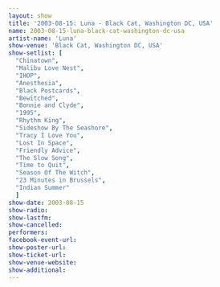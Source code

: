 ```yaml
---
layout: show
title: '2003-08-15: Luna - Black Cat, Washington DC, USA'
name: 2003-08-15-luna-black-cat-washington-dc-usa
artist-name: 'Luna'
show-venue: 'Black Cat, Washington DC, USA'
show-setlist: [
  "Chinatown",
  "Malibu Love Nest",
  "IHOP",
  "Anesthesia",
  "Black Postcards",
  "Bewitched",
  "Bonnie and Clyde",
  "1995",
  "Rhythm King",
  "Sideshow By The Seashore",
  "Tracy I Love You",
  "Lost In Space",
  "Friendly Advice",
  "The Slow Song",
  "Time to Quit",
  "Season Of The Witch",
  "23 Minutes in Brussels",
  "Indian Summer"
  ]
show-date: 2003-08-15
show-radio: 
show-lastfm: 
show-cancelled: 
performers: 
facebook-event-url: 
show-poster-url: 
show-ticket-url: 
show-venue-website: 
show-additional: 
---
```


